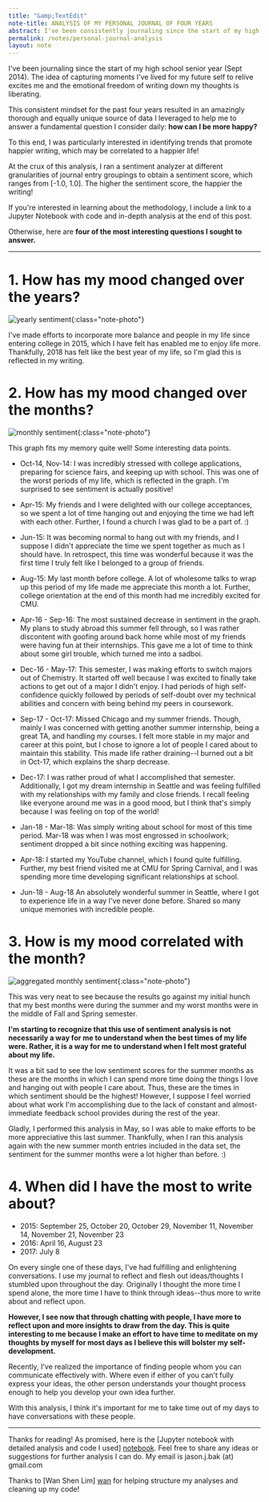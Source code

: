 ```yaml
---
title: "&amp;TextEdit"
note-title: ANALYSIS OF MY PERSONAL JOURNAL OF FOUR YEARS
abstract: I've been consistently journaling since the start of my high school senior year (Sept 2014), producing around 337,000 words (or 320 pages of single-spaced 12 font) of unfiltered thoughts. This is a unique source of personal data that I used to reveal trends in my life that promote happier writing, which may be correlated to a happier life!
permalink: /notes/personal-journal-analysis
layout: note
---
```


I've been journaling since the start of my high school senior year (Sept 2014). The idea of capturing moments I've lived for my future self to relive excites me and the emotional freedom of writing down my thoughts is liberating. 

This consistent mindset for the past four years resulted in an amazingly thorough and equally unique source of data I leveraged to help me to answer a fundamental question I consider daily: **how can I be more happy?**

To this end, I was particularly interested in identifying trends that promote happier writing, which may be correlated to a happier life! 

At the crux of this analysis, I ran a sentiment analyzer at different granularities of journal entry groupings to obtain a sentiment score, which ranges from [-1.0, 1.0]. The higher the sentiment score, the happier the writing!

If you're interested in learning about the methodology, I include a link to a Jupyter Notebook with code and in-depth analysis at the end of this post. 

Otherwise, here are **four of the most interesting questions I sought to answer.**

---

# 1. How has my mood changed over the years?

![yearly sentiment](/assets/img/notes/yearly_sentiment.png){:class="note-photo"}

I've made efforts to incorporate more balance and people in my life since entering college in 2015, which I have felt has enabled me to enjoy life more. Thankfully, 2018 has felt like the best year of my life, so I'm glad this is reflected in my writing.

# 2. How has my mood changed over the months?

![monthly sentiment](/assets/img/notes/monthly_sentiment.png){:class="note-photo"}

This graph fits my memory quite well! Some interesting data points.

- Oct-14, Nov-14: I was incredibly stressed with college applications, preparing for science fairs, and keeping up with school. This was one of the worst periods of my life, which is reflected in the graph. I'm surprised to see sentiment is actually positive!

- Apr-15: My friends and I were delighted with our college acceptances, so we spent a lot of time hanging out and enjoying the time we had left with each other. Further, I found a church I was glad to be a part of. :)

- Jun-15: It was becoming normal to hang out with my friends, and I suppose I didn't appreciate the time we spent together as much as I should have. In retrospect, this time was wonderful because it was the first time I truly felt like I belonged to a group of friends.

- Aug-15: My last month before college. A lot of wholesome talks to wrap up this period of my life made me appreciate this month a lot. Further, college orientation at the end of this month had me incredibly excited for CMU.

- Apr-16 - Sep-16: The most sustained decrease in sentiment in the graph. My plans to study abroad this summer fell through, so I was rather discontent with goofing around back home while most of my friends were having fun at their internships. This gave me a lot of time to think about some girl trouble, which turned me into a sadboi.

- Dec-16 - May-17: This semester, I was making efforts to switch majors out of Chemistry. It started off well because I was excited to finally take actions to get out of a major I didn't enjoy. I had periods of high self-confidence quickly followed by periods of self-doubt over my technical abilities and concern with being behind my peers in coursework. 

- Sep-17 - Oct-17: Missed Chicago and my summer friends. Though, mainly I was concerned with getting another summer internship, being a great TA, and handling my courses. I felt more stable in my major and career at this point, but I chose to ignore a lot of people I cared about to maintain this stability. This made life rather draining--I burned out a bit in Oct-17, which explains the sharp decrease. 

- Dec-17: I was rather proud of what I accomplished that semester. Additionally, I got my dream internship in Seattle and was feeling fulfilled with my relationships with my family and close friends. I recall feeling like everyone around me was in a good mood, but I think that's simply because I was feeling on top of the world!

- Jan-18 - Mar-18: Was simply writing about school for most of this time period. Mar-18 was when I was most engrossed in schoolwork; sentiment dropped a bit since nothing exciting was happening. 

- Apr-18: I started my YouTube channel, which I found quite fulfilling. Further, my best friend visited me at CMU for Spring Carnival, and I was spending more time developing significant relationships at school.

- Jun-18 - Aug-18 An absolutely wonderful summer in Seattle, where I got to experience life in a way I've never done before. Shared so many unique memories with incredible people.

# 3. How is my mood correlated with the month?

![aggregated monthly sentiment](/assets/img/notes/aggregated_monthly_sentiment.png){:class="note-photo"}

This was very neat to see because the results go against my initial hunch that my best months were during the summer and my worst months were in the middle of Fall and Spring semester.

**I'm starting to recognize that this use of sentiment analysis is not necessarily a way for me to understand when the best times of my life were. Rather, it is a way for me to understand when I felt most grateful about my life.**

It was a bit sad to see the low sentiment scores for the summer months as these are the months in which I can spend more time doing the things I love and hanging out with people I care about. Thus, these are the times in which sentiment should be the highest! However, I suppose I feel worried about what work I'm accomplishing due to the lack of constant and almost-immediate feedback school provides during the rest of the year.

Gladly, I performed this analysis in May, so I was able to make efforts to be more appreciative this last summer. Thankfully, when I ran this analysis again with the new summer month entries included in the data set, the sentiment for the summer months were a lot higher than before. :)

# 4. When did I have the most to write about?

- 2015: September 25, October 20, October 29, November 11, November 14, November 21, November 23
- 2016: April 16, August 23
- 2017: July 8

On every single one of these days, I've had fulfilling and enlightening conversations. I use my journal to reflect and flesh out ideas/thoughts I stumbled upon throughout the day. Originally I thought the more time I spend alone, the more time I have to think through ideas--thus more to write about and reflect upon.

**However, I see now that through chatting with people, I have more to reflect upon and more insights to draw from the day. This is quite interesting to me because I make an effort to have time to meditate on my thoughts by myself for most days as I believe this will bolster my self-development.**

Recently, I've realized the importance of finding people whom you can communicate effectively with. Where even if either of you can't fully express your ideas, the other person understands your thought process enough to help you develop your own idea further.

With this analysis, I think it's important for me to take time out of my days to have conversations with these people.

---

Thanks for reading! As promised, here is the [Jupyter notebook with detailed analysis and code I used] [notebook]. Feel free to share any ideas or suggestions for further analysis I can do. My email is jason.j.bak (at) gmail.com

Thanks to [Wan Shen Lim] [wan] for helping structure my analyses and cleaning up my code!

[notebook]: https://github.com/jasonbak/Personal-journal-analysis/blob/master/journal_analysis.ipynb
[wan]: [https://wanshenl.me]